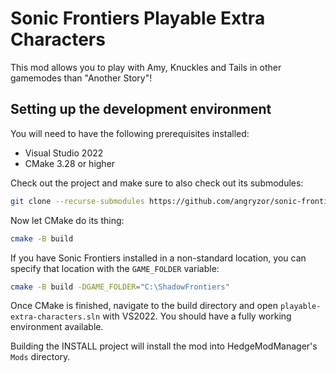 # Sonic Frontiers Playable Extra Characters

This mod allows you to play with Amy, Knuckles and Tails in other gamemodes than "Another Story"!

## Setting up the development environment

You will need to have the following prerequisites installed:

* Visual Studio 2022
* CMake 3.28 or higher

Check out the project and make sure to also check out its submodules:

```sh
git clone --recurse-submodules https://github.com/angryzor/sonic-frontiers-playable-extra-characters.git
```

Now let CMake do its thing:

```sh
cmake -B build
```

If you have Sonic Frontiers installed in a non-standard location, you can specify that location
with the `GAME_FOLDER` variable:

```sh
cmake -B build -DGAME_FOLDER="C:\ShadowFrontiers"
```

Once CMake is finished, navigate to the build directory and open `playable-extra-characters.sln` with VS2022.
You should have a fully working environment available.

Building the INSTALL project will install the mod into HedgeModManager's `Mods` directory.
